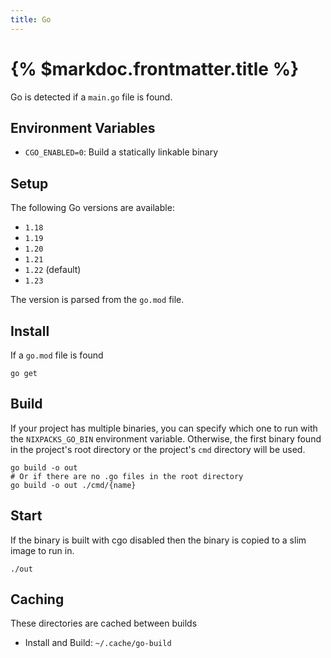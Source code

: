 ```yaml
---
title: Go
---
```


# {% $markdoc.frontmatter.title %}

Go is detected if a `main.go` file is found.

## Environment Variables

- `CGO_ENABLED=0`: Build a statically linkable binary

## Setup

The following Go versions are available:

- `1.18`
- `1.19`
- `1.20`
- `1.21`
- `1.22` (default)
- `1.23`

The version is parsed from the `go.mod` file.

## Install

If a `go.mod` file is found

```
go get
```

## Build

If your project has multiple binaries, you can specify which one to run with the `NIXPACKS_GO_BIN` environment variable.
Otherwise, the first binary found in the project's root directory or the project's `cmd` directory will be used.

```
go build -o out
# Or if there are no .go files in the root directory
go build -o out ./cmd/{name}

```

## Start

If the binary is built with cgo disabled then the binary is copied to a slim image to run in.

```
./out
```

## Caching

These directories are cached between builds

- Install and Build: `~/.cache/go-build`
